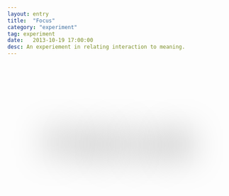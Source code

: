 ```yaml
---
layout: entry
title:  "Focus"
category: "experiment"
tag: experiment
date:   2013-10-19 17:00:00
desc: An experiement in relating interaction to meaning.
---
```


<style>
.info {
	display: none;
}
	.focus {
		padding:2em 0em 1em;
		text-align: center;
		font-size: 5em;
	}

	.focus span {
		color: transparent;
		text-shadow: 0 0 75px rgb(0,0,0);
	}

	.space_big {
		margin:0em;
	}

</style>

<div class="focus">
<span>F</span>
<span>O</span>
<span>C</span>
<span>U</span>
<span>S</span>
</div>

<br/>
<br/>
<br/>


<script type="text/javascript">
$(function() {

	// get mouse position
    var mouseX = 0;
    var mouseY = 0;
    var $focus = $('.focus span');
	var spanX = [$focus.length];
	var spanY = [$focus.length];

	$focus.each(function(i) {
		var offset = $(this).offset();
		spanX[i] = offset.left + $(this).width()/2;
		spanY[i] = offset.top + $(this).height()/2;
	});

	$('body').mousemove(function(e) {
		mouseX = e.pageX;
	    mouseY = e.pageY;

		$focus.each(function(i) {
			var x = spanX[i] - mouseX;
			var y = spanY[i] - mouseY;
			var d = Math.round(Math.sqrt( x*x + y*y )) * .25;
			$(this).css('textShadow', '0 0 '+d+'px rgb(0,0,0)'); /* THIS IS THE IMPORTANT BIT! */
		});
	});

});
</script>
